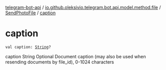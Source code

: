 [telegram-bot-api](../../index.md) / [io.github.oleksivio.telegram.bot.api.model.method.file](../index.md) / [SendPhotoFile](index.md) / [caption](./caption.md)

# caption

`val caption: `[`String`](https://kotlinlang.org/api/latest/jvm/stdlib/kotlin/-string/index.html)`?`

caption	String	Optional	Document caption (may also be used when resending documents by file_id), 0-1024 characters

